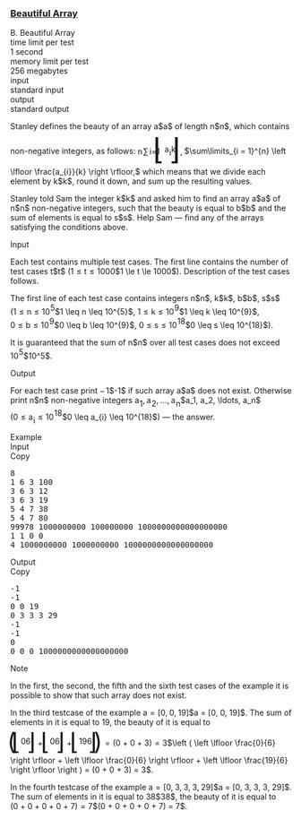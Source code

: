 <h3><a href="https://codeforces.com/contest/1715/problem/B" target="_blank" rel="noopener noreferrer">Beautiful Array</a></h3>

<div class="header"><div class="title">B. Beautiful Array</div><div class="time-limit"><div class="property-title">time limit per test</div>1 second</div><div class="memory-limit"><div class="property-title">memory limit per test</div>256 megabytes</div><div class="input-file input-standard"><div class="property-title">input</div>standard input</div><div class="output-file output-standard"><div class="property-title">output</div>standard output</div></div><div><p>Stanley defines the beauty of an array <span class="MathJax_Preview" style="color: inherit;"><span class="MJXp-math" id="MJXp-Span-1"><span class="MJXp-mi MJXp-italic" id="MJXp-Span-2">a</span></span></span>$a$ of length <span class="MathJax_Preview" style="color: inherit;"><span class="MJXp-math" id="MJXp-Span-3"><span class="MJXp-mi MJXp-italic" id="MJXp-Span-4">n</span></span></span>$n$, which contains <span class="tex-font-style-bf">non-negative integers</span>, as follows: <span class="MathJax_Preview" style="color: inherit;"><span class="MJXp-math MJXp-display" id="MJXp-Span-5"><span class="MJXp-munderover" id="MJXp-Span-6"><span><span class="MJXp-over"><span class=" MJXp-script"><span class="MJXp-mrow" id="MJXp-Span-12" style="margin-right: 0px; margin-left: 0px;"><span class="MJXp-mi MJXp-italic" id="MJXp-Span-13">n</span></span></span><span class=""><span class="MJXp-mo" id="MJXp-Span-7" style="margin-left: 0.111em; margin-right: 0.167em;"><span class="MJXp-largeop">∑</span></span></span></span></span><span class=" MJXp-script"><span class="MJXp-mrow" id="MJXp-Span-8" style="margin-left: 0px;"><span class="MJXp-mi MJXp-italic" id="MJXp-Span-9">i</span><span class="MJXp-mo" id="MJXp-Span-10">=</span><span class="MJXp-mn" id="MJXp-Span-11">1</span></span></span></span><span class="MJXp-mrow" id="MJXp-Span-14"><span class="MJXp-mo" id="MJXp-Span-15" style="margin-left: 0em; margin-right: 0em; vertical-align: -0.689em;"><span class="MJXp-right MJXp-scale4" style="font-size: 3.756em; margin-left: -0.23em;">⌊</span></span><span class="MJXp-mfrac" id="MJXp-Span-16" style="vertical-align: 0.25em;"><span class="MJXp-box"><span class="MJXp-msubsup" id="MJXp-Span-17"><span class="MJXp-mi MJXp-italic" id="MJXp-Span-18" style="margin-right: 0.05em;">a</span><span class="MJXp-mrow MJXp-script" id="MJXp-Span-19" style="vertical-align: -0.4em;"><span class="MJXp-mi MJXp-italic" id="MJXp-Span-20">i</span></span></span></span><span class="MJXp-box" style="margin-top: -0.9em;"><span class="MJXp-denom"><span><span class="MJXp-rule" style="height: 1em; border-top: none; border-bottom: 1px solid; margin: 0.1em 0px;"></span></span><span><span class="MJXp-box"><span class="MJXp-mi MJXp-italic" id="MJXp-Span-21">k</span></span></span></span></span></span><span class="MJXp-mo" id="MJXp-Span-22" style="margin-left: 0em; margin-right: 0em; vertical-align: -0.689em;"><span class="MJXp-right MJXp-scale4" style="font-size: 3.756em; margin-left: -0.23em;">⌋</span></span></span><span class="MJXp-mo" id="MJXp-Span-23" style="margin-left: 0em; margin-right: 0.222em;">,</span></span></span>$\sum\limits_{i = 1}^{n} \left \lfloor \frac{a_{i}}{k} \right \rfloor,$ which means that we divide each element by <span class="MathJax_Preview" style="color: inherit;"><span class="MJXp-math" id="MJXp-Span-24"><span class="MJXp-mi MJXp-italic" id="MJXp-Span-25">k</span></span></span>$k$, round it down, and sum up the resulting values.</p><p>Stanley told Sam the integer <span class="MathJax_Preview" style="color: inherit;"><span class="MJXp-math" id="MJXp-Span-26"><span class="MJXp-mi MJXp-italic" id="MJXp-Span-27">k</span></span></span>$k$ and asked him to find an array <span class="MathJax_Preview" style="color: inherit;"><span class="MJXp-math" id="MJXp-Span-28"><span class="MJXp-mi MJXp-italic" id="MJXp-Span-29">a</span></span></span>$a$ of <span class="MathJax_Preview" style="color: inherit;"><span class="MJXp-math" id="MJXp-Span-30"><span class="MJXp-mi MJXp-italic" id="MJXp-Span-31">n</span></span></span>$n$ non-negative integers, such that the beauty is equal to <span class="MathJax_Preview" style="color: inherit;"><span class="MJXp-math" id="MJXp-Span-32"><span class="MJXp-mi MJXp-italic" id="MJXp-Span-33">b</span></span></span>$b$ and the sum of elements is equal to <span class="MathJax_Preview" style="color: inherit;"><span class="MJXp-math" id="MJXp-Span-34"><span class="MJXp-mi MJXp-italic" id="MJXp-Span-35">s</span></span></span>$s$. Help Sam — find any of the arrays satisfying the conditions above.</p></div><div class="input-specification"><div class="section-title">Input</div><p>Each test contains multiple test cases. The first line contains the number of test cases <span class="MathJax_Preview" style="color: inherit;"><span class="MJXp-math" id="MJXp-Span-36"><span class="MJXp-mi MJXp-italic" id="MJXp-Span-37">t</span></span></span>$t$ (<span class="MathJax_Preview" style="color: inherit;"><span class="MJXp-math" id="MJXp-Span-38"><span class="MJXp-mn" id="MJXp-Span-39">1</span><span class="MJXp-mo" id="MJXp-Span-40" style="margin-left: 0.333em; margin-right: 0.333em;">≤</span><span class="MJXp-mi MJXp-italic" id="MJXp-Span-41">t</span><span class="MJXp-mo" id="MJXp-Span-42" style="margin-left: 0.333em; margin-right: 0.333em;">≤</span><span class="MJXp-mn" id="MJXp-Span-43">1000</span></span></span>$1 \le t \le 1000$). Description of the test cases follows.</p><p>The first line of each test case contains integers <span class="MathJax_Preview" style="color: inherit;"><span class="MJXp-math" id="MJXp-Span-44"><span class="MJXp-mi MJXp-italic" id="MJXp-Span-45">n</span></span></span>$n$, <span class="MathJax_Preview" style="color: inherit;"><span class="MJXp-math" id="MJXp-Span-46"><span class="MJXp-mi MJXp-italic" id="MJXp-Span-47">k</span></span></span>$k$, <span class="MathJax_Preview" style="color: inherit;"><span class="MJXp-math" id="MJXp-Span-48"><span class="MJXp-mi MJXp-italic" id="MJXp-Span-49">b</span></span></span>$b$, <span class="MathJax_Preview" style="color: inherit;"><span class="MJXp-math" id="MJXp-Span-50"><span class="MJXp-mi MJXp-italic" id="MJXp-Span-51">s</span></span></span>$s$ (<span class="MathJax_Preview" style="color: inherit;"><span class="MJXp-math" id="MJXp-Span-52"><span class="MJXp-mn" id="MJXp-Span-53">1</span><span class="MJXp-mo" id="MJXp-Span-54" style="margin-left: 0.333em; margin-right: 0.333em;">≤</span><span class="MJXp-mi MJXp-italic" id="MJXp-Span-55">n</span><span class="MJXp-mo" id="MJXp-Span-56" style="margin-left: 0.333em; margin-right: 0.333em;">≤</span><span class="MJXp-msubsup" id="MJXp-Span-57"><span class="MJXp-mn" id="MJXp-Span-58" style="margin-right: 0.05em;">10</span><span class="MJXp-mrow MJXp-script" id="MJXp-Span-59" style="vertical-align: 0.5em;"><span class="MJXp-mn" id="MJXp-Span-60">5</span></span></span></span></span>$1 \leq n \leq 10^{5}$, <span class="MathJax_Preview" style="color: inherit;"><span class="MJXp-math" id="MJXp-Span-61"><span class="MJXp-mn" id="MJXp-Span-62">1</span><span class="MJXp-mo" id="MJXp-Span-63" style="margin-left: 0.333em; margin-right: 0.333em;">≤</span><span class="MJXp-mi MJXp-italic" id="MJXp-Span-64">k</span><span class="MJXp-mo" id="MJXp-Span-65" style="margin-left: 0.333em; margin-right: 0.333em;">≤</span><span class="MJXp-msubsup" id="MJXp-Span-66"><span class="MJXp-mn" id="MJXp-Span-67" style="margin-right: 0.05em;">10</span><span class="MJXp-mrow MJXp-script" id="MJXp-Span-68" style="vertical-align: 0.5em;"><span class="MJXp-mn" id="MJXp-Span-69">9</span></span></span></span></span>$1 \leq k \leq 10^{9}$, <span class="MathJax_Preview" style="color: inherit;"><span class="MJXp-math" id="MJXp-Span-70"><span class="MJXp-mn" id="MJXp-Span-71">0</span><span class="MJXp-mo" id="MJXp-Span-72" style="margin-left: 0.333em; margin-right: 0.333em;">≤</span><span class="MJXp-mi MJXp-italic" id="MJXp-Span-73">b</span><span class="MJXp-mo" id="MJXp-Span-74" style="margin-left: 0.333em; margin-right: 0.333em;">≤</span><span class="MJXp-msubsup" id="MJXp-Span-75"><span class="MJXp-mn" id="MJXp-Span-76" style="margin-right: 0.05em;">10</span><span class="MJXp-mrow MJXp-script" id="MJXp-Span-77" style="vertical-align: 0.5em;"><span class="MJXp-mn" id="MJXp-Span-78">9</span></span></span></span></span>$0 \leq b \leq 10^{9}$, <span class="MathJax_Preview" style="color: inherit;"><span class="MJXp-math" id="MJXp-Span-79"><span class="MJXp-mn" id="MJXp-Span-80">0</span><span class="MJXp-mo" id="MJXp-Span-81" style="margin-left: 0.333em; margin-right: 0.333em;">≤</span><span class="MJXp-mi MJXp-italic" id="MJXp-Span-82">s</span><span class="MJXp-mo" id="MJXp-Span-83" style="margin-left: 0.333em; margin-right: 0.333em;">≤</span><span class="MJXp-msubsup" id="MJXp-Span-84"><span class="MJXp-mn" id="MJXp-Span-85" style="margin-right: 0.05em;">10</span><span class="MJXp-mrow MJXp-script" id="MJXp-Span-86" style="vertical-align: 0.5em;"><span class="MJXp-mn" id="MJXp-Span-87">18</span></span></span></span></span>$0 \leq s \leq 10^{18}$).</p><p>It is guaranteed that the sum of <span class="MathJax_Preview" style="color: inherit;"><span class="MJXp-math" id="MJXp-Span-88"><span class="MJXp-mi MJXp-italic" id="MJXp-Span-89">n</span></span></span>$n$ over all test cases does not exceed <span class="MathJax_Preview" style="color: inherit;"><span class="MJXp-math" id="MJXp-Span-90"><span class="MJXp-msubsup" id="MJXp-Span-91"><span class="MJXp-mn" id="MJXp-Span-92" style="margin-right: 0.05em;">10</span><span class="MJXp-mn MJXp-script" id="MJXp-Span-93" style="vertical-align: 0.5em;">5</span></span></span></span>$10^5$.</p></div><div class="output-specification"><div class="section-title">Output</div><p>For each test case print <span class="MathJax_Preview" style="color: inherit;"><span class="MJXp-math" id="MJXp-Span-94"><span class="MJXp-mo" id="MJXp-Span-95" style="margin-left: 0em; margin-right: 0.111em;">−</span><span class="MJXp-mn" id="MJXp-Span-96">1</span></span></span>$-1$ if such array <span class="MathJax_Preview" style="color: inherit;"><span class="MJXp-math" id="MJXp-Span-97"><span class="MJXp-mi MJXp-italic" id="MJXp-Span-98">a</span></span></span>$a$ does not exist. Otherwise print <span class="MathJax_Preview" style="color: inherit;"><span class="MJXp-math" id="MJXp-Span-99"><span class="MJXp-mi MJXp-italic" id="MJXp-Span-100">n</span></span></span>$n$ non-negative integers <span class="MathJax_Preview" style="color: inherit;"><span class="MJXp-math" id="MJXp-Span-101"><span class="MJXp-msubsup" id="MJXp-Span-102"><span class="MJXp-mi MJXp-italic" id="MJXp-Span-103" style="margin-right: 0.05em;">a</span><span class="MJXp-mn MJXp-script" id="MJXp-Span-104" style="vertical-align: -0.4em;">1</span></span><span class="MJXp-mo" id="MJXp-Span-105" style="margin-left: 0em; margin-right: 0.222em;">,</span><span class="MJXp-msubsup" id="MJXp-Span-106"><span class="MJXp-mi MJXp-italic" id="MJXp-Span-107" style="margin-right: 0.05em;">a</span><span class="MJXp-mn MJXp-script" id="MJXp-Span-108" style="vertical-align: -0.4em;">2</span></span><span class="MJXp-mo" id="MJXp-Span-109" style="margin-left: 0em; margin-right: 0.222em;">,</span><span class="MJXp-mo" id="MJXp-Span-110" style="margin-left: 0em; margin-right: 0em;">…</span><span class="MJXp-mo" id="MJXp-Span-111" style="margin-left: 0em; margin-right: 0.222em;">,</span><span class="MJXp-msubsup" id="MJXp-Span-112"><span class="MJXp-mi MJXp-italic" id="MJXp-Span-113" style="margin-right: 0.05em;">a</span><span class="MJXp-mi MJXp-italic MJXp-script" id="MJXp-Span-114" style="vertical-align: -0.4em;">n</span></span></span></span>$a_1, a_2, \ldots, a_n$ (<span class="MathJax_Preview" style="color: inherit;"><span class="MJXp-math" id="MJXp-Span-115"><span class="MJXp-mn" id="MJXp-Span-116">0</span><span class="MJXp-mo" id="MJXp-Span-117" style="margin-left: 0.333em; margin-right: 0.333em;">≤</span><span class="MJXp-msubsup" id="MJXp-Span-118"><span class="MJXp-mi MJXp-italic" id="MJXp-Span-119" style="margin-right: 0.05em;">a</span><span class="MJXp-mrow MJXp-script" id="MJXp-Span-120" style="vertical-align: -0.4em;"><span class="MJXp-mi MJXp-italic" id="MJXp-Span-121">i</span></span></span><span class="MJXp-mo" id="MJXp-Span-122" style="margin-left: 0.333em; margin-right: 0.333em;">≤</span><span class="MJXp-msubsup" id="MJXp-Span-123"><span class="MJXp-mn" id="MJXp-Span-124" style="margin-right: 0.05em;">10</span><span class="MJXp-mrow MJXp-script" id="MJXp-Span-125" style="vertical-align: 0.5em;"><span class="MJXp-mn" id="MJXp-Span-126">18</span></span></span></span></span>$0 \leq a_{i} \leq 10^{18}$) — the answer.</p></div><div class="sample-tests"><div class="section-title">Example</div><div class="sample-test"><div class="input"><div class="title">Input<div title="Copy" data-clipboard-target="#id008860339971540073" id="id008949160386555837" class="input-output-copier">Copy</div></div><pre id="id008860339971540073"><div class="test-example-line test-example-line-even test-example-line-0">8</div><div class="test-example-line test-example-line-odd test-example-line-1">1 6 3 100</div><div class="test-example-line test-example-line-even test-example-line-2">3 6 3 12</div><div class="test-example-line test-example-line-odd test-example-line-3">3 6 3 19</div><div class="test-example-line test-example-line-even test-example-line-4">5 4 7 38</div><div class="test-example-line test-example-line-odd test-example-line-5">5 4 7 80</div><div class="test-example-line test-example-line-even test-example-line-6">99978 1000000000 100000000 1000000000000000000</div><div class="test-example-line test-example-line-odd test-example-line-7">1 1 0 0</div><div class="test-example-line test-example-line-even test-example-line-8">4 1000000000 1000000000 1000000000000000000</div></pre></div><div class="output"><div class="title">Output<div title="Copy" data-clipboard-target="#id006974669346947937" id="id008186778454127234" class="input-output-copier">Copy</div></div><pre id="id006974669346947937">-1
-1
0 0 19
0 3 3 3 29
-1
-1
0
0 0 0 1000000000000000000
</pre></div></div></div><div class="note"><div class="section-title">Note</div><p>In the first, the second, the fifth and the sixth test cases of the example it is possible to show that such array does not exist.</p><p>In the third testcase of the example <span class="MathJax_Preview" style="color: inherit;"><span class="MJXp-math" id="MJXp-Span-127"><span class="MJXp-mi MJXp-italic" id="MJXp-Span-128">a</span><span class="MJXp-mo" id="MJXp-Span-129" style="margin-left: 0.333em; margin-right: 0.333em;">=</span><span class="MJXp-mo" id="MJXp-Span-130" style="margin-left: 0em; margin-right: 0em;">[</span><span class="MJXp-mn" id="MJXp-Span-131">0</span><span class="MJXp-mo" id="MJXp-Span-132" style="margin-left: 0em; margin-right: 0.222em;">,</span><span class="MJXp-mn" id="MJXp-Span-133">0</span><span class="MJXp-mo" id="MJXp-Span-134" style="margin-left: 0em; margin-right: 0.222em;">,</span><span class="MJXp-mn" id="MJXp-Span-135">19</span><span class="MJXp-mo" id="MJXp-Span-136" style="margin-left: 0em; margin-right: 0em;">]</span></span></span>$a = [0, 0, 19]$. The sum of elements in it is equal to 19, the beauty of it is equal to <span class="MathJax_Preview" style="color: inherit;"><span class="MJXp-math" id="MJXp-Span-137"><span class="MJXp-mrow" id="MJXp-Span-138"><span class="MJXp-mo" id="MJXp-Span-139" style="margin-left: 0em; margin-right: 0em; vertical-align: -0.5em;"><span class="MJXp-right MJXp-scale5" style="font-size: 3em; margin-left: -0.13em;">(</span></span><span class="MJXp-mrow" id="MJXp-Span-140"><span class="MJXp-mo" id="MJXp-Span-141" style="margin-left: 0em; margin-right: 0em; vertical-align: -0.5em;"><span class="MJXp-right MJXp-scale5" style="font-size: 3em; margin-left: -0.18em;">⌊</span></span><span class="MJXp-mfrac" id="MJXp-Span-142" style="vertical-align: 0.25em;"><span class="MJXp-box MJXp-script"><span class="MJXp-mn" id="MJXp-Span-143">0</span></span><span class="MJXp-box" style="margin-top: -0.9em;"><span class="MJXp-denom"><span><span class="MJXp-rule" style="height: 1em; border-top: none; border-bottom: 1px solid; margin: 0.1em 0px;"></span></span><span><span class="MJXp-box MJXp-script"><span class="MJXp-mn" id="MJXp-Span-144">6</span></span></span></span></span></span><span class="MJXp-mo" id="MJXp-Span-145" style="margin-left: 0em; margin-right: 0em; vertical-align: -0.5em;"><span class="MJXp-right MJXp-scale5" style="font-size: 3em; margin-left: -0.18em;">⌋</span></span></span><span class="MJXp-mo" id="MJXp-Span-146" style="margin-left: 0.267em; margin-right: 0.267em;">+</span><span class="MJXp-mrow" id="MJXp-Span-147"><span class="MJXp-mo" id="MJXp-Span-148" style="margin-left: 0em; margin-right: 0em; vertical-align: -0.5em;"><span class="MJXp-right MJXp-scale5" style="font-size: 3em; margin-left: -0.18em;">⌊</span></span><span class="MJXp-mfrac" id="MJXp-Span-149" style="vertical-align: 0.25em;"><span class="MJXp-box MJXp-script"><span class="MJXp-mn" id="MJXp-Span-150">0</span></span><span class="MJXp-box" style="margin-top: -0.9em;"><span class="MJXp-denom"><span><span class="MJXp-rule" style="height: 1em; border-top: none; border-bottom: 1px solid; margin: 0.1em 0px;"></span></span><span><span class="MJXp-box MJXp-script"><span class="MJXp-mn" id="MJXp-Span-151">6</span></span></span></span></span></span><span class="MJXp-mo" id="MJXp-Span-152" style="margin-left: 0em; margin-right: 0em; vertical-align: -0.5em;"><span class="MJXp-right MJXp-scale5" style="font-size: 3em; margin-left: -0.18em;">⌋</span></span></span><span class="MJXp-mo" id="MJXp-Span-153" style="margin-left: 0.267em; margin-right: 0.267em;">+</span><span class="MJXp-mrow" id="MJXp-Span-154"><span class="MJXp-mo" id="MJXp-Span-155" style="margin-left: 0em; margin-right: 0em; vertical-align: -0.5em;"><span class="MJXp-right MJXp-scale5" style="font-size: 3em; margin-left: -0.18em;">⌊</span></span><span class="MJXp-mfrac" id="MJXp-Span-156" style="vertical-align: 0.25em;"><span class="MJXp-box MJXp-script"><span class="MJXp-mn" id="MJXp-Span-157">19</span></span><span class="MJXp-box" style="margin-top: -0.9em;"><span class="MJXp-denom"><span><span class="MJXp-rule" style="height: 1em; border-top: none; border-bottom: 1px solid; margin: 0.1em 0px;"></span></span><span><span class="MJXp-box MJXp-script"><span class="MJXp-mn" id="MJXp-Span-158">6</span></span></span></span></span></span><span class="MJXp-mo" id="MJXp-Span-159" style="margin-left: 0em; margin-right: 0em; vertical-align: -0.5em;"><span class="MJXp-right MJXp-scale5" style="font-size: 3em; margin-left: -0.18em;">⌋</span></span></span><span class="MJXp-mo" id="MJXp-Span-160" style="margin-left: 0em; margin-right: 0em; vertical-align: -0.5em;"><span class="MJXp-right MJXp-scale5" style="font-size: 3em; margin-left: -0.13em;">)</span></span></span><span class="MJXp-mo" id="MJXp-Span-161" style="margin-left: 0.333em; margin-right: 0.333em;">=</span><span class="MJXp-mo" id="MJXp-Span-162" style="margin-left: 0em; margin-right: 0em;">(</span><span class="MJXp-mn" id="MJXp-Span-163">0</span><span class="MJXp-mo" id="MJXp-Span-164" style="margin-left: 0.267em; margin-right: 0.267em;">+</span><span class="MJXp-mn" id="MJXp-Span-165">0</span><span class="MJXp-mo" id="MJXp-Span-166" style="margin-left: 0.267em; margin-right: 0.267em;">+</span><span class="MJXp-mn" id="MJXp-Span-167">3</span><span class="MJXp-mo" id="MJXp-Span-168" style="margin-left: 0em; margin-right: 0em;">)</span><span class="MJXp-mo" id="MJXp-Span-169" style="margin-left: 0.333em; margin-right: 0.333em;">=</span><span class="MJXp-mn" id="MJXp-Span-170">3</span></span></span>$\left ( \left \lfloor \frac{0}{6} \right \rfloor + \left \lfloor \frac{0}{6} \right \rfloor + \left \lfloor \frac{19}{6} \right \rfloor \right ) = (0 + 0 + 3) = 3$.</p><p>In the fourth testcase of the example <span class="MathJax_Preview" style="color: inherit;"><span class="MJXp-math" id="MJXp-Span-171"><span class="MJXp-mi MJXp-italic" id="MJXp-Span-172">a</span><span class="MJXp-mo" id="MJXp-Span-173" style="margin-left: 0.333em; margin-right: 0.333em;">=</span><span class="MJXp-mo" id="MJXp-Span-174" style="margin-left: 0em; margin-right: 0em;">[</span><span class="MJXp-mn" id="MJXp-Span-175">0</span><span class="MJXp-mo" id="MJXp-Span-176" style="margin-left: 0em; margin-right: 0.222em;">,</span><span class="MJXp-mn" id="MJXp-Span-177">3</span><span class="MJXp-mo" id="MJXp-Span-178" style="margin-left: 0em; margin-right: 0.222em;">,</span><span class="MJXp-mn" id="MJXp-Span-179">3</span><span class="MJXp-mo" id="MJXp-Span-180" style="margin-left: 0em; margin-right: 0.222em;">,</span><span class="MJXp-mn" id="MJXp-Span-181">3</span><span class="MJXp-mo" id="MJXp-Span-182" style="margin-left: 0em; margin-right: 0.222em;">,</span><span class="MJXp-mn" id="MJXp-Span-183">29</span><span class="MJXp-mo" id="MJXp-Span-184" style="margin-left: 0em; margin-right: 0em;">]</span></span></span>$a = [0, 3, 3, 3, 29]$. The sum of elements in it is equal to <span class="MathJax_Preview" style="color: inherit;"><span class="MJXp-math" id="MJXp-Span-185"><span class="MJXp-mn" id="MJXp-Span-186">38</span></span></span>$38$, the beauty of it is equal to <span class="MathJax_Preview" style="color: inherit;"><span class="MJXp-math" id="MJXp-Span-187"><span class="MJXp-mo" id="MJXp-Span-188" style="margin-left: 0em; margin-right: 0em;">(</span><span class="MJXp-mn" id="MJXp-Span-189">0</span><span class="MJXp-mo" id="MJXp-Span-190" style="margin-left: 0.267em; margin-right: 0.267em;">+</span><span class="MJXp-mn" id="MJXp-Span-191">0</span><span class="MJXp-mo" id="MJXp-Span-192" style="margin-left: 0.267em; margin-right: 0.267em;">+</span><span class="MJXp-mn" id="MJXp-Span-193">0</span><span class="MJXp-mo" id="MJXp-Span-194" style="margin-left: 0.267em; margin-right: 0.267em;">+</span><span class="MJXp-mn" id="MJXp-Span-195">0</span><span class="MJXp-mo" id="MJXp-Span-196" style="margin-left: 0.267em; margin-right: 0.267em;">+</span><span class="MJXp-mn" id="MJXp-Span-197">7</span><span class="MJXp-mo" id="MJXp-Span-198" style="margin-left: 0em; margin-right: 0em;">)</span><span class="MJXp-mo" id="MJXp-Span-199" style="margin-left: 0.333em; margin-right: 0.333em;">=</span><span class="MJXp-mn" id="MJXp-Span-200">7</span></span></span>$(0 + 0 + 0 + 0 + 7) = 7$.</p></div>